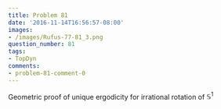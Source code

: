 ```yaml
---
title: Problem 81
date: '2016-11-14T16:56:57-08:00'
images:
- /images/Rufus-77-81_3.png
question_number: 81
tags:
- TopDyn
comments:
- problem-81-comment-0
---
```

Geometric proof of unique ergodicity for irrational rotation of $\mathbb S^1$

